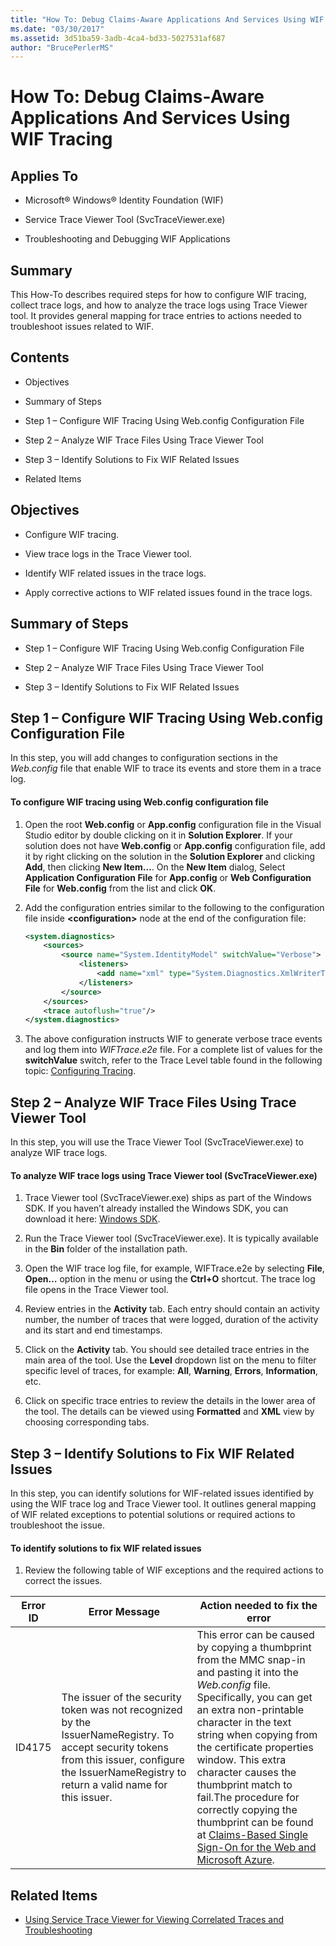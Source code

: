 ```yaml
---
title: "How To: Debug Claims-Aware Applications And Services Using WIF Tracing"
ms.date: "03/30/2017"
ms.assetid: 3d51ba59-3adb-4ca4-bd33-5027531af687
author: "BrucePerlerMS"
---
```

# How To: Debug Claims-Aware Applications And Services Using WIF Tracing
## Applies To  
  
-   Microsoft® Windows® Identity Foundation (WIF)  
  
-   Service Trace Viewer Tool (SvcTraceViewer.exe)  
  
-   Troubleshooting and Debugging WIF Applications  
  
## Summary  
 This How-To describes required steps for how to configure WIF tracing, collect trace logs, and how to analyze the trace logs using Trace Viewer tool. It provides general mapping for trace entries to actions needed to troubleshoot issues related to WIF.  
  
## Contents  
  
-   Objectives  
  
-   Summary of Steps  
  
-   Step 1 – Configure WIF Tracing Using Web.config Configuration File  
  
-   Step 2 – Analyze WIF Trace Files Using Trace Viewer Tool  
  
-   Step 3 – Identify Solutions to Fix WIF Related Issues  
  
-   Related Items  
  
## Objectives  
  
-   Configure WIF tracing.  
  
-   View trace logs in the Trace Viewer tool.  
  
-   Identify WIF related issues in the trace logs.  
  
-   Apply corrective actions to WIF related issues found in the trace logs.  
  
## Summary of Steps  
  
-   Step 1 – Configure WIF Tracing Using Web.config Configuration File  
  
-   Step 2 – Analyze WIF Trace Files Using Trace Viewer Tool  
  
-   Step 3 – Identify Solutions to Fix WIF Related Issues  
  
## Step 1 – Configure WIF Tracing Using Web.config Configuration File  
 In this step, you will add changes to configuration sections in the *Web.config* file that enable WIF to trace its events and store them in a trace log.  
  
#### To configure WIF tracing using Web.config configuration file  
  
1.  Open the root **Web.config** or **App.config** configuration file in the Visual Studio editor by double clicking on it in **Solution Explorer**. If your solution does not have **Web.config** or **App.config** configuration file, add it by right clicking on the solution in the **Solution Explorer** and clicking **Add**, then clicking **New Item…**. On the **New Item** dialog, Select **Application Configuration File** for **App.config** or **Web Configuration File** for **Web.config** from the list and click **OK**.  
  
2.  Add the configuration entries similar to the following to the configuration file inside **\<configuration>** node at the end of the configuration file:  
  
    ```xml  
    <system.diagnostics>  
        <sources>  
            <source name="System.IdentityModel" switchValue="Verbose">  
                <listeners>  
                    <add name="xml" type="System.Diagnostics.XmlWriterTraceListener" initializeData="WIFTrace.e2e"/>  
                </listeners>  
            </source>  
        </sources>  
        <trace autoflush="true"/>  
    </system.diagnostics>  
    ```  
  
3.  The above configuration instructs WIF to generate verbose trace events and log them into *WIFTrace.e2e* file. For a complete list of values for the **switchValue** switch, refer to the Trace Level table found in the following topic: [Configuring Tracing](../wcf/diagnostics/tracing/configuring-tracing.md).  
  
## Step 2 – Analyze WIF Trace Files Using Trace Viewer Tool  
 In this step, you will use the Trace Viewer Tool (SvcTraceViewer.exe) to analyze WIF trace logs.  
  
#### To analyze WIF trace logs using Trace Viewer tool (SvcTraceViewer.exe)  
  
1.  Trace Viewer tool (SvcTraceViewer.exe) ships as part of the Windows SDK. If you haven’t already installed the Windows SDK, you can download it here: [Windows SDK](https://www.microsoft.com/download/en/details.aspx?id=8279).  
  
2.  Run the Trace Viewer tool (SvcTraceViewer.exe). It is typically available in the **Bin** folder of the installation path.  
  
3.  Open the WIF trace log file, for example, WIFTrace.e2e by selecting **File**, **Open…** option in the menu or using the **Ctrl+O** shortcut. The trace log file opens in the Trace Viewer tool.  
  
4.  Review entries in the **Activity** tab. Each entry should contain an activity number, the number of traces that were logged, duration of the activity and its start and end timestamps.  
  
5.  Click on the **Activity** tab. You should see detailed trace entries in the main area of the tool. Use the **Level** dropdown list on the menu to filter specific level of traces, for example: **All**, **Warning**, **Errors**, **Information**, etc.  
  
6.  Click on specific trace entries to review the details in the lower area of the tool. The details can be viewed using **Formatted** and **XML** view by choosing corresponding tabs.  
  
## Step 3 – Identify Solutions to Fix WIF Related Issues  
 In this step, you can identify solutions for WIF-related issues identified by using the WIF trace log and Trace Viewer tool. It outlines general mapping of WIF related exceptions to potential solutions or required actions to troubleshoot the issue.  
  
#### To identify solutions to fix WIF related issues  
  
1.  Review the following table of WIF exceptions and the required actions to correct the issues.  
  
|**Error ID**|**Error Message**|**Action needed to fix the error**|  
|-|-|-|  
|ID4175|The issuer of the security token was not recognized by the IssuerNameRegistry.  To accept security tokens from this issuer, configure the IssuerNameRegistry to return a valid name for this issuer.|This error can be caused by copying a thumbprint from the MMC snap-in and pasting it into the *Web.config* file. Specifically, you can get an extra non-printable character in the text string when copying from the certificate properties window. This extra character causes the thumbprint match to fail.The procedure for correctly copying the thumbprint can be found at [Claims-Based Single Sign-On for the Web and Microsoft Azure](https://docs.microsoft.com/previous-versions/msp-n-p/ff359102%28v=pandp.10%29).|  
  
## Related Items  
  
-   [Using Service Trace Viewer for Viewing Correlated Traces and Troubleshooting](../wcf/diagnostics/tracing/using-service-trace-viewer-for-viewing-correlated-traces-and-troubleshooting.md)
